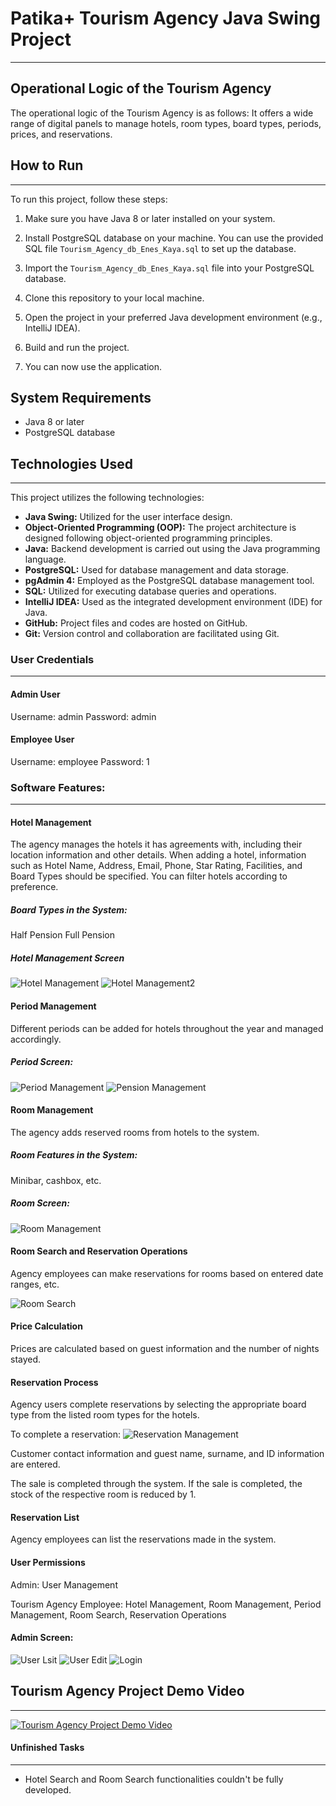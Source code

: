 
# Patika+ Tourism Agency Java Swing Project
---

## Operational Logic of the Tourism Agency

The operational logic of the Tourism Agency is as follows: It offers a wide range of digital panels to manage hotels, room types, board types, periods, prices, and reservations.

## How to Run
---

To run this project, follow these steps:

1. Make sure you have Java 8 or later installed on your system.

2. Install PostgreSQL database on your machine. You can use the provided SQL file `Tourism_Agency_db_Enes_Kaya.sql` to set up the database.

3. Import the `Tourism_Agency_db_Enes_Kaya.sql` file into your PostgreSQL database.

4. Clone this repository to your local machine.

5. Open the project in your preferred Java development environment (e.g., IntelliJ IDEA).

6. Build and run the project.

7. You can now use the application.

## System Requirements

- Java 8 or later
- PostgreSQL database

## Technologies Used
---

This project utilizes the following technologies:

- **Java Swing:** Utilized for the user interface design.
- **Object-Oriented Programming (OOP):** The project architecture is designed following object-oriented programming principles.
- **Java:** Backend development is carried out using the Java programming language.
- **PostgreSQL:** Used for database management and data storage.
- **pgAdmin 4:** Employed as the PostgreSQL database management tool.
- **SQL:** Utilized for executing database queries and operations.
- **IntelliJ IDEA:** Used as the integrated development environment (IDE) for Java.
- **GitHub:** Project files and codes are hosted on GitHub.
- **Git:** Version control and collaboration are facilitated using Git.

### User Credentials
----------------------

#### Admin User
Username: admin Password: admin

#### Employee User
Username: employee Password: 1

### Software Features:
---

#### Hotel Management

The agency manages the hotels it has agreements with, including their location information and other details. When adding a hotel, information such as Hotel Name, Address, Email, Phone, Star Rating, Facilities, and Board Types should be specified. You can filter hotels according to preference.

##### Board Types in the System:

Half Pension Full Pension

##### Hotel Management Screen

![Hotel Management](https://github.com/wvazabi/Tourism-Agency/blob/main/Screen%20Shoots/hotelmanagement.png)
![Hotel Management2](https://github.com/wvazabi/Tourism-Agency/blob/main/Screen%20Shoots/addhotelview.png)


#### Period Management

Different periods can be added for hotels throughout the year and managed accordingly.

##### Period Screen:

![Period Management](https://github.com/wvazabi/Tourism-Agency/blob/main/Screen%20Shoots/periodmanagement.png)
![Pension Management](https://github.com/wvazabi/Tourism-Agency/blob/main/Screen%20Shoots/pensionmanagement.png)



#### Room Management

The agency adds reserved rooms from hotels to the system.

##### Room Features in the System:
Minibar, cashbox, etc.

##### Room Screen:

![Room Management](https://github.com/wvazabi/Tourism-Agency/blob/main/Screen%20Shoots/roommanagement.png)




#### Room Search and Reservation Operations

Agency employees can make reservations for rooms based on entered date ranges, etc.

![Room Search](https://github.com/wvazabi/Tourism-Agency/blob/main/Screen%20Shoots/roomsearch.png)


#### Price Calculation

Prices are calculated based on guest information and the number of nights stayed.

#### Reservation Process

Agency users complete reservations by selecting the appropriate board type from the listed room types for the hotels.

To complete a reservation:
![Reservation Management](https://github.com/wvazabi/Tourism-Agency/blob/main/Screen%20Shoots/reservationmanagement.png)


Customer contact information and guest name, surname, and ID information are entered.

The sale is completed through the system. If the sale is completed, the stock of the respective room is reduced by 1.

#### Reservation List

Agency employees can list the reservations made in the system.

#### User Permissions

Admin: User Management

Tourism Agency Employee: Hotel Management, Room Management, Period Management, Room Search, Reservation Operations

#### Admin Screen:

![User Lsit](https://github.com/wvazabi/Tourism-Agency/blob/main/Screen%20Shoots/userlist.png)
![User Edit](https://github.com/wvazabi/Tourism-Agency/blob/main/Screen%20Shoots/useredit.png)
![Login](https://github.com/wvazabi/Tourism-Agency/blob/main/Screen%20Shoots/login.png)

## Tourism Agency Project Demo Video
---
[![Tourism Agency Project Demo Video](https://github.com/wvazabi/Tourism-Agency/blob/main/Screen%20Shoots/video%20thumbnail.png)](https://www.youtube.com/watch?v=Occmg6LwOoc)


#### Unfinished Tasks
----

- Hotel Search and Room Search functionalities couldn't be fully developed.
